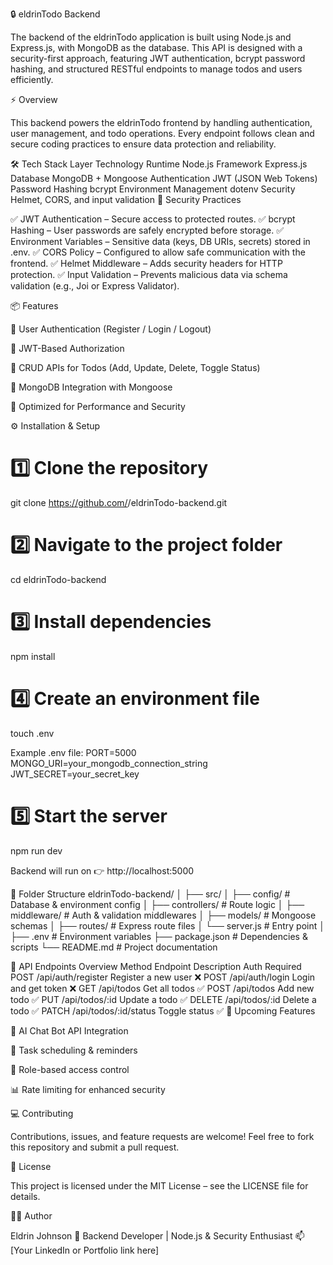 🔒 eldrinTodo Backend

The backend of the eldrinTodo application is built using Node.js and Express.js, with MongoDB as the database.
This API is designed with a security-first approach, featuring JWT authentication, bcrypt password hashing, and structured RESTful endpoints to manage todos and users efficiently.

⚡ Overview

This backend powers the eldrinTodo frontend by handling authentication, user management, and todo operations.
Every endpoint follows clean and secure coding practices to ensure data protection and reliability.

🛠️ Tech Stack
Layer	Technology
Runtime	Node.js
Framework	Express.js
Database	MongoDB + Mongoose
Authentication	JWT (JSON Web Tokens)
Password Hashing	bcrypt
Environment Management	dotenv
Security	Helmet, CORS, and input validation
🔐 Security Practices

✅ JWT Authentication – Secure access to protected routes.
✅ bcrypt Hashing – User passwords are safely encrypted before storage.
✅ Environment Variables – Sensitive data (keys, DB URIs, secrets) stored in .env.
✅ CORS Policy – Configured to allow safe communication with the frontend.
✅ Helmet Middleware – Adds security headers for HTTP protection.
✅ Input Validation – Prevents malicious data via schema validation (e.g., Joi or Express Validator).

📦 Features

👤 User Authentication (Register / Login / Logout)

🔐 JWT-Based Authorization

📝 CRUD APIs for Todos (Add, Update, Delete, Toggle Status)

💾 MongoDB Integration with Mongoose

🚀 Optimized for Performance and Security

⚙️ Installation & Setup
# 1️⃣ Clone the repository
git clone https://github.com/<your-username>/eldrinTodo-backend.git

# 2️⃣ Navigate to the project folder
cd eldrinTodo-backend

# 3️⃣ Install dependencies
npm install

# 4️⃣ Create an environment file
touch .env

Example .env file:
PORT=5000
MONGO_URI=your_mongodb_connection_string
JWT_SECRET=your_secret_key

# 5️⃣ Start the server
npm run dev


Backend will run on 👉 http://localhost:5000

📁 Folder Structure
eldrinTodo-backend/
│
├── src/
│   ├── config/          # Database & environment config
│   ├── controllers/     # Route logic
│   ├── middleware/      # Auth & validation middlewares
│   ├── models/          # Mongoose schemas
│   ├── routes/          # Express route files
│   └── server.js        # Entry point
│
├── .env                 # Environment variables
├── package.json         # Dependencies & scripts
└── README.md            # Project documentation

🧠 API Endpoints Overview
Method	Endpoint	Description	Auth Required
POST	/api/auth/register	Register a new user	❌
POST	/api/auth/login	Login and get token	❌
GET	/api/todos	Get all todos	✅
POST	/api/todos	Add new todo	✅
PUT	/api/todos/:id	Update a todo	✅
DELETE	/api/todos/:id	Delete a todo	✅
PATCH	/api/todos/:id/status	Toggle status	✅
🚀 Upcoming Features

🤖 AI Chat Bot API Integration

📅 Task scheduling & reminders

🧩 Role-based access control

📊 Rate limiting for enhanced security

💻 Contributing

Contributions, issues, and feature requests are welcome!
Feel free to fork this repository and submit a pull request.

📜 License

This project is licensed under the MIT License – see the LICENSE
 file for details.

👨‍💻 Author

Eldrin Johnson
🚀 Backend Developer | Node.js & Security Enthusiast
📫 [Your LinkedIn or Portfolio link here]
